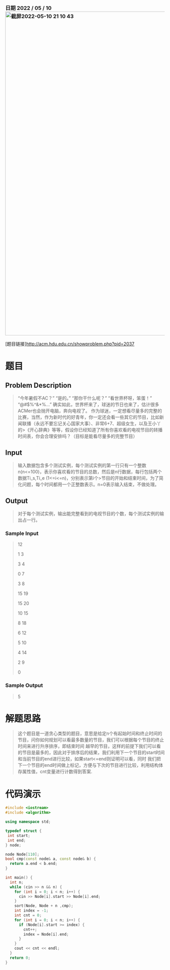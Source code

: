 ### 日期 2022 / 05 / 10<img width="1021" alt="截屏2022-05-10 21 10 43" src="https://user-images.githubusercontent.com/73943232/167636340-06f7661c-aeb6-4299-89cd-a96f2a99d752.png">


[题目链接]<http://acm.hdu.edu.cn/showproblem.php?pid=2037>
# 题目
## Problem Description
>“今年暑假不AC？”
>“是的。”
>“那你干什么呢？”
>“看世界杯呀，笨蛋！”
>“@#$%^&*%...”
>确实如此，世界杯来了，球迷的节日也来了，估计很多ACMer也会抛开电脑，奔向电视了。
>作为球迷，一定想看尽量多的完整的比赛，当然，作为新时代的好青年，你一定还会看一些其它的节目，比如新闻联播（永远不要忘记关心国家大事）、非常6+7、超级女生，以及王小丫的>《开心辞典》等等，假设你已经知道了所有你喜欢看的电视节目的转播时间表，你会合理安排吗？（目标是能看尽量多的完整节目） 
>
## Input
>输入数据包含多个测试实例，每个测试实例的第一行只有一个整数n(n<=100)，表示你喜欢看的节目的总数，然后是n行数据，每行包括两个数据Ti_s,Ti_e (1<=i<=n)，分别表示第i个>节目的开始和结束时间，为了简化问题，每个时间都用一个正整数表示。n=0表示输入结束，不做处理。
> 
## Output
>对于每个测试实例，输出能完整看到的电视节目的个数，每个测试实例的输出占一行。
>
### Sample Input
>12
>
>1 3
>
>3 4
>
>0 7
>
>3 8
>
>15 19
>
>15 20
>
>10 15
>
>8 18
>
>6 12
>
>5 10
>
>4 14
>
>2 9
>
>0
>
### Sample Output
>5
 
# 解题思路
> 这个题目是一道贪心类型的题目，意思是给定n个有起始时间和终止时间的节目，问你如何规划可以看最多数量的节目，我们可以根据每个节目的终止时间来进行升序排序，即结束时间
> 越早的节目，这样的前提下我们可以看的节目是最多的，因此对于排序后的结果，我们利用下一个节目的start时间和当前节目的end进行比较，如果start<=end则证明可以看，同时
> 我们把下一个节目的end时间做上标记，方便与下次的节目进行比较，利用结构体存属性值，cnt变量进行计数得到答案.

# 代码演示
```cpp
#include <iostream>
#include <algorithm>

using namespace std;

typedef struct {
 int start;
 int end;
} node;

node Node[110];
bool cmp(const node& a, const node& b) {
  return a.end < b.end;
}

int main() {
  int n;
  while (cin >> n && n) {
    for (int i = 0; i < n; i++) {
      cin >> Node[i].start >> Node[i].end;
    }
    sort(Node, Node + n ,cmp);
    int index = -1;
    int cnt = 0;
    for (int i = 0; i < n; i++) {
      if (Node[i].start >= index) {
        cnt++;
        index = Node[i].end;
      }
    }
    cout << cnt << endl;
  }
  return 0;
}
```









